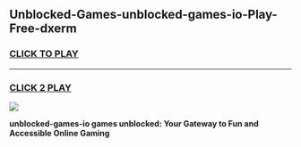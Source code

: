 
## Unblocked-Games-unblocked-games-io-Play-Free-dxerm
<h3>
<a href="https://premium76.site?title=unblocked-games-io&ref=18A">CLICK TO PLAY</a></h3>
<hr>

<h3>
<a href="https://premium76.site?title=unblocked-games-io&ref=18A">CLICK 2 PLAY</a>
  
</h3>

<a href="https://premium76.site?title=unblocked-games-io&ref=18A"><img src="https://clearcache.store/games.png"></a>


**unblocked-games-io games unblocked: Your Gateway to Fun and Accessible Online Gaming**
